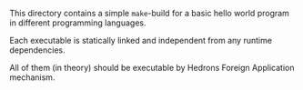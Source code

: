 This directory contains a simple `make`-build for a basic 
hello world program in different programming languages.

Each executable is statically linked and independent from 
any runtime dependencies.

All of them (in theory) should be executable by Hedrons
Foreign Application mechanism.
